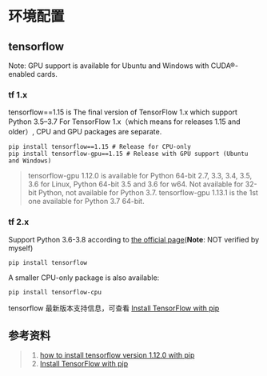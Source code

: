 # 环境配置

## tensorflow

Note: GPU support is available for Ubuntu and Windows with CUDA®-enabled cards.

### tf 1.x

tensorflow==1.15 is The final version of TensorFlow 1.x which support Python 3.5–3.7
For TensorFlow 1.x（which means for releases 1.15 and older）, CPU and GPU packages are separate.

```shell
pip install tensorflow==1.15 # Release for CPU-only
pip install tensorflow-gpu==1.15 # Release with GPU support (Ubuntu and Windows)
```

> tensorflow-gpu 1.12.0 is available for Python 64-bit 2.7, 3.3, 3.4, 3.5, 3.6 for Linux, Python 64-bit 3.5 and 3.6 for w64. Not available for 32-bit Python, not available for Python 3.7. tensorflow-gpu 1.13.1 is the 1st one available for Python 3.7 64-bit.

### tf 2.x

Support Python 3.6-3.8 according to [the official page](https://www.tensorflow.org/install/pip)(**Note**: NOT verified by myself)

```shell
pip install tensorflow
```

A smaller CPU-only package is also available:

```
pip install tensorflow-cpu
```

tensorflow 最新版本支持信息，可查看 [Install TensorFlow with pip](https://www.tensorflow.org/install/pip)

## 参考资料

> 1. [how to install tensorflow version 1.12.0 with pip](https://stackoverflow.com/questions/55877398/how-to-install-tensorflow-version-1-12-0-with-pip)
> 2. [Install TensorFlow with pip](https://www.tensorflow.org/install/pip)

